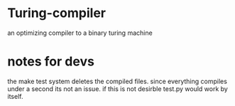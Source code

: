 # Turing-compiler
an optimizing compiler to a binary turing machine

# notes for devs
the make test system deletes the compiled files. since everything compiles under a second its not an issue. 
if this is not desirble test.py would work by itself. 